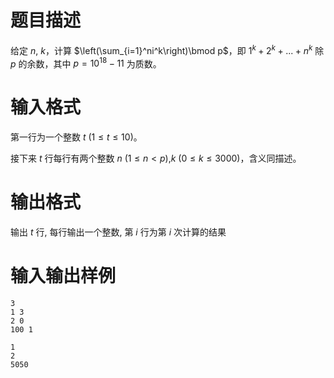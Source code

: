 # 题目描述

给定 $n$, $k$，计算 $\left(\sum_{i=1}^ni^k\right)\bmod p$，即 $1^k+2^k+...+n^k$ 除 $p$ 的余数，其中 $p=10^{18}-11$ 为质数。

# 输入格式

第一行为一个整数 $t~(1\leq t\leq 10)$。

接下来 $t$ 行每行有两个整数 $n~(1\leq n< p)$,$k~(0\leq k\leq 3000)$，含义同描述。

# 输出格式

输出 $t$ 行, 每行输出一个整数, 第 $i$ 行为第 $i$ 次计算的结果

# 输入输出样例

```input1
3
1 3
2 0
100 1
```

```output1
1
2
5050
```
